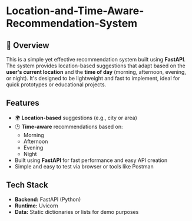 # Location-and-Time-Aware-Recommendation-System
## 📌 Overview
This is a simple yet effective recommendation system built using **FastAPI**. The system provides location-based suggestions that adapt based on the **user's current location** and the **time of day** (morning, afternoon, evening, or night). It's designed to be lightweight and fast to implement, ideal for quick prototypes or educational projects.

## Features
- 🌍 **Location-based** suggestions (e.g., city or area)
- 🕒 **Time-aware** recommendations based on:
  - Morning
  - Afternoon
  - Evening
  - Night
- Built using **FastAPI** for fast performance and easy API creation
- Simple and easy to test via browser or tools like Postman

## Tech Stack
- **Backend:** FastAPI (Python)
- **Runtime:** Uvicorn
- **Data:** Static dictionaries or lists for demo purposes

